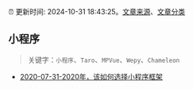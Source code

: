 :alarm_clock: 更新时间: 2024-10-31 18:43:25。[文章来源](/README.md)、[文章分类](/TAGS.md)

## 小程序


> 关键字：`小程序`、`Taro`、`MPVue`、`Wepy`、`Chameleon`



- [2020-07-31-2020年，该如何选择小程序框架](https://fed.taobao.org/blog/taofed/do71ct/sz7x0q) 
